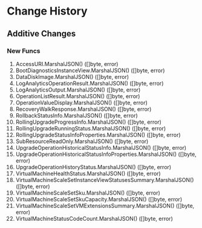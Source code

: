 # Change History

## Additive Changes

### New Funcs

1. AccessURI.MarshalJSON() ([]byte, error)
1. BootDiagnosticsInstanceView.MarshalJSON() ([]byte, error)
1. DataDiskImage.MarshalJSON() ([]byte, error)
1. LogAnalyticsOperationResult.MarshalJSON() ([]byte, error)
1. LogAnalyticsOutput.MarshalJSON() ([]byte, error)
1. OperationListResult.MarshalJSON() ([]byte, error)
1. OperationValueDisplay.MarshalJSON() ([]byte, error)
1. RecoveryWalkResponse.MarshalJSON() ([]byte, error)
1. RollbackStatusInfo.MarshalJSON() ([]byte, error)
1. RollingUpgradeProgressInfo.MarshalJSON() ([]byte, error)
1. RollingUpgradeRunningStatus.MarshalJSON() ([]byte, error)
1. RollingUpgradeStatusInfoProperties.MarshalJSON() ([]byte, error)
1. SubResourceReadOnly.MarshalJSON() ([]byte, error)
1. UpgradeOperationHistoricalStatusInfo.MarshalJSON() ([]byte, error)
1. UpgradeOperationHistoricalStatusInfoProperties.MarshalJSON() ([]byte, error)
1. UpgradeOperationHistoryStatus.MarshalJSON() ([]byte, error)
1. VirtualMachineHealthStatus.MarshalJSON() ([]byte, error)
1. VirtualMachineScaleSetInstanceViewStatusesSummary.MarshalJSON() ([]byte, error)
1. VirtualMachineScaleSetSku.MarshalJSON() ([]byte, error)
1. VirtualMachineScaleSetSkuCapacity.MarshalJSON() ([]byte, error)
1. VirtualMachineScaleSetVMExtensionsSummary.MarshalJSON() ([]byte, error)
1. VirtualMachineStatusCodeCount.MarshalJSON() ([]byte, error)
